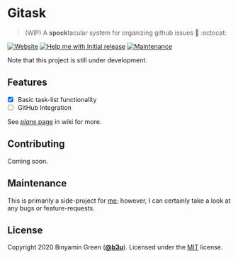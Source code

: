 # Gitask
> (WIP) A **spock**tacular system for organizing github issues :vulcan_salute: :octocat:

[![Website](https://img.shields.io/website?down_message=down&label=gh-pages&logo=github&up_message=online&up_color=blue&url=https%3A%2F%2Fb3u.github.io%2Fgitask&style=flat-square)](https://b3u.github.io/gitask)
[![Help me with Initial release](https://img.shields.io/badge/Help_me_with-Initial_Release-success?style=flat-square)](https://github.com/b3u/gitask/issues?q=is%3Aissue+milestone%3A%22Initial+Release)
[![Maintenance](https://img.shields.io/maintenance/yes/2020?style=flat-square)](#maintenance)

Note that this project is still under development.

## Features
- [x] Basic task-list functionality
- [ ] GitHub Integration

See [*plans* page](https://github.com/b3u/gitask/wiki/plans) in wiki for more.

## Contributing
Coming soon.

## Maintenance
This is primarily a side-project for [me](https://github.com/b3u); however, I can certainly take a look at any bugs or feature-requests.

## License
Copyright 2020 Binyamin Green ([**@b3u**](https://github.com/b3u)). Licensed under the [MIT](https://github.com/b3u/gitask/blob/master/LICENSE) license.
